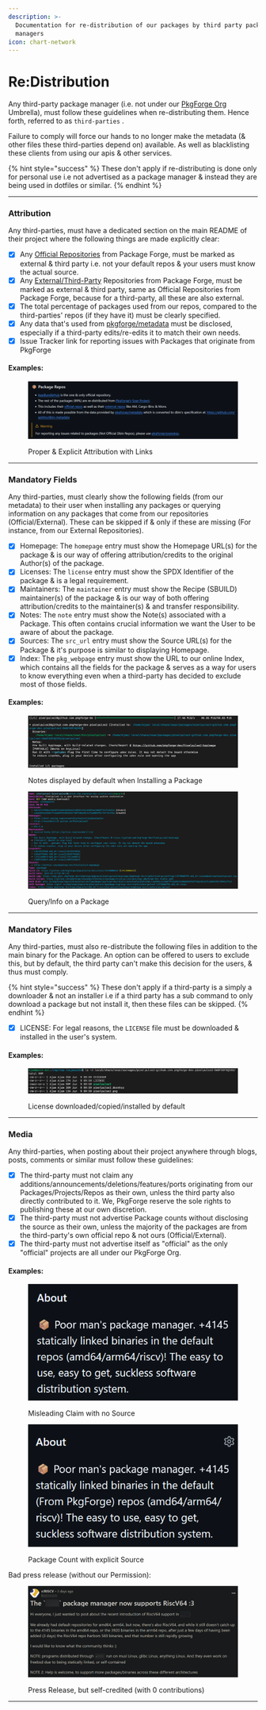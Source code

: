 ```yaml
---
description: >-
  Documentation for re-distribution of our packages by third party package
  managers
icon: chart-network
---
```


# Re:Distribution

Any third-party package manager (i.e. not under our [PkgForge Org](https://docs.pkgforge.dev/orgs/readme/about) Umbrella), must follow these guidelines when re-distributing them. Hence forth, referred to as `third-parties` .&#x20;

Failure to comply will force our hands to no longer make the metadata (& other files these third-parties depend on) available. As well as blacklisting these clients from using our apis & other services.&#x20;

{% hint style="success" %}
These don't apply if re-distributing is done only for personal use i.e not advertised as a package manager & instead they are being used in dotfiles or similar.
{% endhint %}

***

### Attribution

Any third-parties, must have a dedicated section on the main README of their project where the following things are made explicitly clear:

* [x] Any [Official Repositories](https://docs.pkgforge.dev/repositories) from Package Forge, must be marked as external & third party i.e. not your default repos & your users must know the actual source.&#x20;
* [x] Any [External/Third-Party](https://docs.pkgforge.dev/repositories/external) Repositories from Package Forge, must be marked as external & third party, same as Official Repositories from Package Forge, because for a third-party, all these are also external.&#x20;
* [x] The total percentage of packages used from our repos, compared to the third-parties' repos (if they have it) must be clearly specified.
* [x] Any data that's used from [pkgforge/metadata](https://github.com/pkgforge/metadata/) must be disclosed, especially if a third-party edits/re-edits it to match their own needs.
* [x] Issue Tracker link for reporting issues with Packages that originate from PkgForge

#### Examples:

<figure><img src="../../.gitbook/assets/image (12).png" alt=""><figcaption><p>Proper &#x26; Explicit Attribution with Links</p></figcaption></figure>

***

### Mandatory Fields

Any third-parties, must clearly show the following fields (from our metadata) to their user when installing any packages or querying information on any packages that come from our repositories (Official/External). These can be skipped if & only if these are missing (For instance, from our External Repositories).

* [x] Homepage: The `homepage` entry must show the Homepage URL(s) for the package & is our way of offering attribution/credits to the original Author(s) of the package.
* [x] Licenses: The `license` entry must show the SPDX Identifier of the package & is a legal requirement.
* [x] Maintainers: The `maintainer` entry must show the Recipe (SBUILD) maintainer(s) of the package & is our way of both offering attribution/credits to the maintainer(s) & and transfer responsibility.
* [x] Notes: The `note` entry must show the Note(s) associated with a Package. This often contains crucial information we want the User to be aware of about the package.
* [x] Sources: The `src_url` entry must show the Source URL(s) for the Package & it's purpose is similar to displaying Homepage.
* [x] Index: The `pkg_webpage` entry must show the URL to our online Index, which contains all the fields for the package & serves as a way for users to know everything even when a third-party has decided to exclude most of those fields.

#### Examples:

<figure><img src="../../.gitbook/assets/image (7).png" alt=""><figcaption><p>Notes displayed by default when Installing a Package</p></figcaption></figure>

<figure><img src="../../.gitbook/assets/image (6).png" alt=""><figcaption><p>Query/Info on a Package</p></figcaption></figure>

***

### Mandatory Files

Any third-parties, must also re-distribute the following files in addition to the main binary for the Package. An option can be offered to users to exclude this, but by default, the third party can't make this decision for the users, & thus must comply.

{% hint style="success" %}
These don't apply if a third-party is a simply a downloader & not an installer i.e if a third party has a sub command to only download a package but not install it, then these files can be skipped.
{% endhint %}

* [x] LICENSE: For legal reasons, the `LICENSE` file must be downloaded & installed in the user's system.

#### Examples:

<figure><img src="../../.gitbook/assets/image (8).png" alt=""><figcaption><p>License downloaded/copied/installed by default</p></figcaption></figure>

***

### Media

Any third-parties, when posting about their project anywhere through blogs, posts, comments or similar must follow these guidelines:

* [x] The third-party must not claim any additions/announcements/deletions/features/ports originating from our Packages/Projects/Repos as their own, unless the third party also directly contributed to it. We, PkgForge reserve the sole rights to publishing these at our own discretion.
* [x] The third-party must not advertise Package counts without disclosing the source as their own, unless the majority of the packages are from the third-party's own official repo & not ours (Official/External).
* [x] The third-party must not advertise itself as "official" as the only "official" projects are all under our PkgForge Org.

#### Examples:

<div align="left"><figure><img src="../../.gitbook/assets/image (13).png" alt=""><figcaption><p>Misleading Claim with no Source</p></figcaption></figure> <figure><img src="../../.gitbook/assets/image (14).png" alt=""><figcaption><p>Package Count with explicit Source</p></figcaption></figure></div>

Bad press release (without our Permission):

<figure><img src="../../.gitbook/assets/image (16).png" alt=""><figcaption><p>Press Release, but self-credited (with 0 contributions)</p></figcaption></figure>

***
